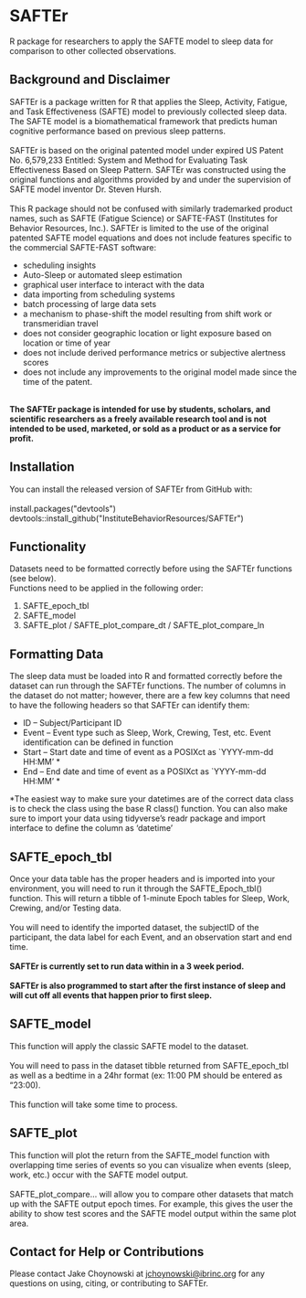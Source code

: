 # SAFTEr
R package for researchers to apply the SAFTE model to sleep data for comparison to other collected observations.

## Background and Disclaimer
SAFTEr is a package written for R that applies the Sleep, Activity, Fatigue, and Task Effectiveness (SAFTE) model to previously collected sleep data. The SAFTE model is a biomathematical framework that predicts human cognitive performance based on previous sleep patterns. <br><br>
SAFTEr is based on the original patented model under expired US Patent No. 6,579,233 Entitled: System and Method for Evaluating Task Effectiveness Based on Sleep Pattern. SAFTEr was constructed using the original functions and algorithms provided by and under the supervision of SAFTE model inventor Dr. Steven Hursh. <br><br>
This R package should not be confused with similarly trademarked product names, such as SAFTE (Fatigue Science) or SAFTE-FAST (Institutes for Behavior Resources, Inc.). SAFTEr is limited to the use of the original patented SAFTE model equations and does not include features specific to the commercial SAFTE-FAST software: <br>
* scheduling insights
* Auto-Sleep or automated sleep estimation
* graphical user interface to interact with the data
* data importing from scheduling systems
* batch processing of large data sets
* a mechanism to phase-shift the model resulting from shift work or transmeridian travel
* does not consider geographic location or light exposure based on location or time of year
* does not include derived performance metrics or subjective alertness scores
* does not include any improvements to the original model made since the time of the patent. <br><br> 

**The SAFTEr package is intended for use by students, scholars, and scientific researchers as a freely available research tool and is not intended to be used, marketed, or sold as a product or as a service for profit.**

## Installation
You can install the released version of SAFTEr from GitHub with: <br><br>
install.packages("devtools") <br>
devtools::install_github("InstituteBehaviorResources/SAFTEr")

## Functionality
Datasets need to be formatted correctly before using the SAFTEr functions (see below). <br>
Functions need to be applied in the following order: <br>
1. SAFTE_epoch_tbl
1. SAFTE_model
1.	SAFTE_plot / SAFTE_plot_compare_dt / SAFTE_plot_compare_ln

## Formatting Data
The sleep data must be loaded into R and formatted correctly before the dataset can run through the SAFTEr functions. The number of columns in the dataset do not matter; however, there are a few key columns that need to have the following headers so that SAFTEr can identify them:<br>
* ID – Subject/Participant ID
* Event – Event type such as Sleep, Work, Crewing, Test, etc. Event identification can be defined in function
* Start – Start date and time of event as a POSIXct as `YYYY-mm-dd HH:MM’ \* 
* End – End date and time of event as a POSIXct as `YYYY-mm-dd HH:MM’ \* 

\*The easiest way to make sure your datetimes are of the correct data class is to check the class using the base R class() function. You can also make sure to import your data using tidyverse’s readr package and import interface to define the column as ‘datetime’

## SAFTE_epoch_tbl
Once your data table has the proper headers and is imported into your environment, you will need to run it through the SAFTE_Epoch_tbl() function. This will return a tibble of 1-minute Epoch tables for Sleep, Work, Crewing, and/or Testing data. <br> <br>
You will need to identify the imported dataset, the subjectID of the participant, the data label for each Event, and an observation start and end time. <br> <br>
**SAFTEr is currently set to run data within in a 3 week period. <br><br>
SAFTEr is also programmed to start after the first instance of sleep and will cut off all events that happen prior to first sleep.**

## SAFTE_model
This function will apply the classic SAFTE model to the dataset. <br><br>
You will need to pass in the dataset tibble returned from SAFTE_epoch_tbl as well as a bedtime in a 24hr format (ex: 11:00 PM should be entered as “23:00).<br><br>
This function will take some time to process.
## SAFTE_plot
This function will plot the return from the SAFTE_model function with overlapping time series of events so you can visualize when events (sleep, work, etc.) occur with the SAFTE model output.<br><br>
SAFTE_plot_compare… will allow you to compare other datasets that match up with the SAFTE output epoch times. For example, this gives the user the ability to show test scores and the SAFTE model output within the same plot area.

## Contact for Help or Contributions
Please contact Jake Choynowski at jchoynowski@ibrinc.org for any questions on using, citing, or contributing to  SAFTEr. 




